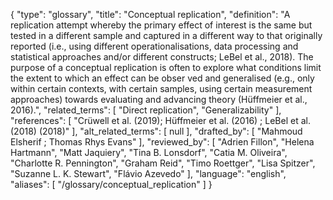 {
    "type": "glossary",
    "title": "Conceptual replication",
    "definition": "A replication attempt whereby the primary effect of interest is the same but tested in a different sample and captured in a different way to that originally reported (i.e., using different operationalisations, data processing and statistical approaches and/or different constructs; LeBel et al., 2018). The purpose of a conceptual replication is often to explore what conditions limit the extent to which an effect can be obser ved and generalised (e.g., only within certain contexts, with certain samples, using certain measurement approaches) towards evaluating and advancing theory (Hüffmeier et al., 2016).",
    "related_terms": [
        "Direct replication",
        "Generalizability"
    ],
    "references": [
        "Crüwell et al. (2019); Hüffmeier et al. (2016) ; LeBel et al. (2018) (2018)"
    ],
    "alt_related_terms": [
        null
    ],
    "drafted_by": [
        "Mahmoud Elsherif ; Thomas Rhys Evans"
    ],
    "reviewed_by": [
        "Adrien Fillon",
        "Helena Hartmann",
        "Matt Jaquiery",
        "Tina B. Lonsdorf",
        "Catia M. Oliveira",
        "Charlotte R. Pennington",
        "Graham Reid",
        "Timo Roettger",
        "Lisa Spitzer",
        "Suzanne L. K. Stewart",
        "Flávio Azevedo"
    ],
    "language": "english",
    "aliases": [
        "/glossary/conceptual_replication"
    ]
}
